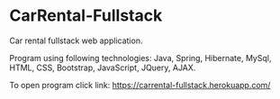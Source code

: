 # CarRental-Fullstack
Car rental fullstack web application.

Program using following technologies: Java, Spring, Hibernate, MySql, HTML, CSS, Bootstrap, JavaScript, JQuery, AJAX.

To open program click link: https://carrental-fullstack.herokuapp.com/
